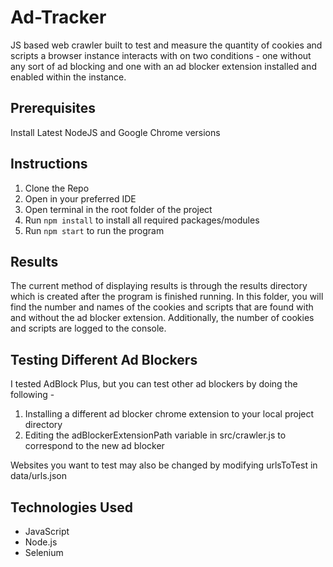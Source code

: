 # Ad-Tracker

JS based web crawler built to test and measure the quantity of cookies and scripts a browser instance interacts with on two conditions - one without any sort of ad blocking and one with an ad blocker extension installed and enabled within the instance.

## Prerequisites
Install Latest NodeJS and Google Chrome versions

## Instructions
1. Clone the Repo
2. Open in your preferred IDE
3. Open terminal in the root folder of the project
5. Run `npm install` to install all required packages/modules
6. Run `npm start` to run the program

## Results
The current method of displaying results is through the results directory which is created after the program is finished running. In this folder, you will find the number and names of the cookies and scripts that are found with and without the ad blocker extension. Additionally, the number of cookies and scripts are logged to the console.

## Testing Different Ad Blockers
I tested AdBlock Plus, but you can test other ad blockers by doing the following -

1. Installing a different ad blocker chrome extension to your local project directory
2. Editing the adBlockerExtensionPath variable in src/crawler.js to correspond to the new ad blocker

Websites you want to test may also be changed by modifying urlsToTest in data/urls.json

## Technologies Used
- JavaScript
- Node.js
- Selenium
